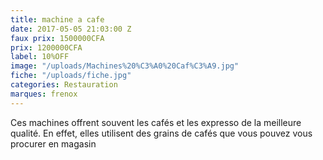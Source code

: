 ```yaml
---
title: machine a cafe
date: 2017-05-05 21:03:00 Z
faux prix: 1500000CFA
prix: 1200000CFA
label: 10%OFF
image: "/uploads/Machines%20%C3%A0%20Caf%C3%A9.jpg"
fiche: "/uploads/fiche.jpg"
categories: Restauration
marques: frenox
---
```


Ces machines offrent souvent les cafés et les expresso de la meilleure qualité. En effet, elles utilisent des grains de cafés que vous pouvez vous procurer en magasin